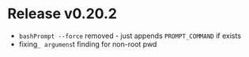 # Release v0.20.2

- `bashPrompt --force` removed - just appends `PROMPT_COMMAND` if exists
- fixing`_ argumens`t finding for non-root pwd
